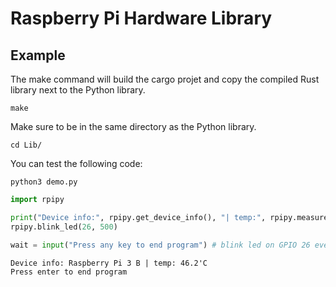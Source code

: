 # Raspberry Pi Hardware Library

## Example

The make command will build the cargo projet and copy the compiled Rust library next to the Python library. 

`make`

Make sure to be in the same directory as the Python library. 

`cd Lib/`

You can test the following code:

`python3 demo.py`

```python
import rpipy

print("Device info:", rpipy.get_device_info(), "| temp:", rpipy.measure_temp())
rpipy.blink_led(26, 500)

wait = input("Press any key to end program") # blink led on GPIO 26 every 500 ms
```

```
Device info: Raspberry Pi 3 B | temp: 46.2'C
Press enter to end program

```
